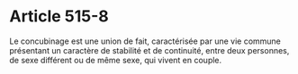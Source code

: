 # Article 515-8

Le concubinage est une union de fait, caractérisée par une vie commune présentant un caractère de stabilité et de continuité, entre deux personnes, de sexe différent ou de même sexe, qui vivent en couple.